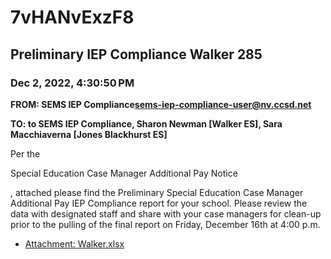 # 7vHANvExzF8
## Preliminary IEP Compliance Walker 285
### Dec 2, 2022, 4:30:50 PM
**FROM: SEMS IEP Compliance<sems-iep-compliance-user@nv.ccsd.net>**

**TO: to SEMS IEP Compliance, Sharon Newman [Walker ES], Sara Macchiaverna [Jones Blackhurst ES]**


Per the  

Special Education Case Manager Additional Pay Notice 

,
attached please find the Preliminary Special Education Case Manager Additional
Pay IEP Compliance report for your school. Please review the data with
designated staff and share with your case managers for clean-up prior to the
pulling of the final report on Friday, December 16th at 4:00 p.m. 





* [Attachment: Walker.xlsx](7vHANvExzF8-attachment-1.xlsx)
